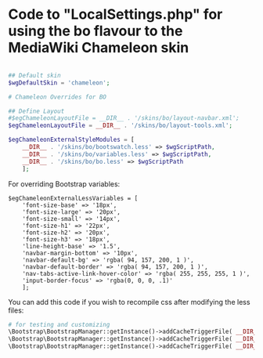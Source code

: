 # Code to "LocalSettings.php" for using the bo flavour to the MediaWiki Chameleon skin

```php

## Default skin 
$wgDefaultSkin = 'chameleon';

# Chameleon Overrides for BO

## Define Layout
#$egChameleonLayoutFile = __DIR__ . '/skins/bo/layout-navbar.xml';
$egChameleonLayoutFile = __DIR__ . '/skins/bo/layout-tools.xml';

$egChameleonExternalStyleModules = [
	__DIR__ . '/skins/bo/bootswatch.less' => $wgScriptPath,
	__DIR__ . '/skins/bo/variables.less' => $wgScriptPath,
	__DIR__ . '/skins/bo/bo.less' => $wgScriptPath
	];
```

For overriding Bootstrap variables:

```
$egChameleonExternalLessVariables = [
	'font-size-base' => '18px',
	'font-size-large' => '20px',
	'font-size-small' => '14px',
	'font-size-h1' => '22px',
	'font-size-h2' => '20px',
	'font-size-h3' => '18px',
	'line-height-base' => '1.5', 
	'navbar-margin-bottom' => '10px',
	'navbar-default-bg' => 'rgba( 94, 157, 200, 1 )',
	'navbar-default-border' => 'rgba( 94, 157, 200, 1 )',
	'nav-tabs-active-link-hover-color' => 'rgba( 255, 255, 255, 1 )',
	'input-border-focus' => 'rgba(0, 0, 0, .1)'
	];

```

You can add this code if you wish to recompile css after modifying the less files:

```php
# for testing and customizing
\Bootstrap\BootstrapManager::getInstance()->addCacheTriggerFile( __DIR__ . '/skins/bo/bo.less' );
\Bootstrap\BootstrapManager::getInstance()->addCacheTriggerFile( __DIR__ . '/skins/bo/botswatch.less' );
\Bootstrap\BootstrapManager::getInstance()->addCacheTriggerFile( __DIR__ . '/skins/bo/variables.less' );

```
